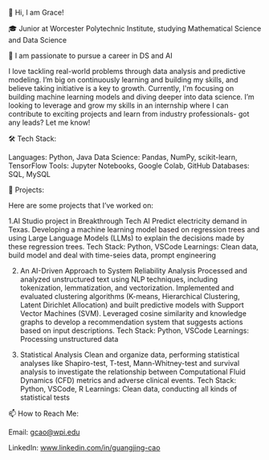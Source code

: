 👋 Hi, I am Grace! 

🎓 Junior at Worcester Polytechnic Institute, studying Mathematical Science and Data Science

🔭 I am passionate to pursue a career in DS and AI

I love tackling real-world problems through data analysis and predictive modeling. I’m big on continuously learning and building my skills, and believe taking initiative is a key to growth. Currently, I'm focusing on building machine learning models and diving deeper into data science. I’m looking to leverage and grow my skills in an internship where I can contribute to exciting projects and learn from industry professionals- got any leads? Let me know!

🛠 Tech Stack:

Languages: Python, Java
Data Science: Pandas, NumPy, scikit-learn, TensorFlow
Tools: Jupyter Notebooks, Google Colab, GitHub
Databases: SQL, MySQL

🚀 Projects:

Here are some projects that I’ve worked on:

1.AI Studio project in Breakthrough Tech AI
Predict electricity demand in Texas. Developing a machine learning model based on regression trees and using Large Language Models (LLMs) to explain the decisions made by these regression trees. 
Tech Stack: Python, VSCode
Learnings: Clean data, build model and deal with time-seies data, prompt engineering

2. An AI-Driven Approach to System Reliability Analysis
Processed and analyzed unstructured text using NLP techniques, including tokenization, lemmatization, and vectorization.
Implemented and evaluated clustering algorithms (K-means, Hierarchical Clustering, Latent Dirichlet Allocation) and built predictive models with Support Vector Machines (SVM). Leveraged cosine similarity and knowledge graphs to develop a recommendation system that suggests actions based on input descriptions.
Tech Stack: Python, VSCode
Learnings: Processing unstructured data

3. Statistical Analysis
Clean and organize data, performing statistical analyses like Shapiro-test, T-test, Mann-Whitney-test and survival analysis to investigate the relationship between Computational Fluid Dynamics (CFD) metrics and adverse clinical events.
Tech Stack: Python, VSCode, R
Learnings: Clean data, conducting all kinds of statistical tests

📫 How to Reach Me:

Email: gcao@wpi.edu

LinkedIn: www.linkedin.com/in/guangjing-cao
